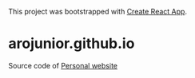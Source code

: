 This project was bootstrapped with [Create React App](https://github.com/facebookincubator/create-react-app).

# arojunior.github.io

Source code of [Personal website](https://arojunior.github.io)
